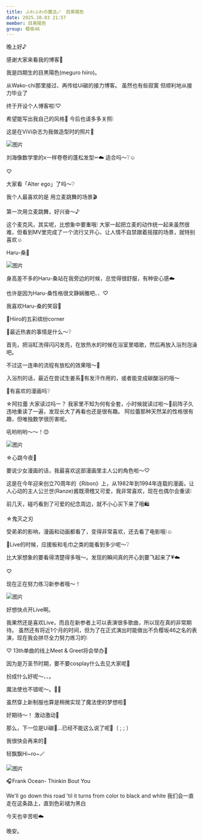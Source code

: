 ```yaml
---
title: ふわふわの魔法🪄　目黒陽色
date: 2025.10.03 21:57
member: 目黒陽色
group: 樱坂46
---
```


晚上好♪






感谢大家来看我的博客🫧









我是四期生的目黒陽色(meguro hiiro)。





从Wako-chi那里接过、再传给Ui碳的接力博客。
虽然也有些寂寞
但顺利地从接力毕业了


终于开设个人博客啦❕♡






希望能写出我自己的风格🫧
今后也请多多关照❕





这是在ViVi杂志为我做造型时的照片🩵

![图片](https://sakurazaka46.com/files/14/diary/s46/blog/moblog/202510/mobTM4XvH.jpg)


刘海像数学里的x一样卷卷的蓬松发型✂︎☁️
适合吗〜❔☺︎











♡

大家看「Alter ego」了吗〜❔




我个人最喜欢的是
用立麦跳舞的场景🎬


第一次用立麦跳舞，好兴奋〜♪

这个麦克风，其实呢，比想象中要重哦❕
大家一起把立麦的动作统一起来虽然很难，但看到MV里完成了一个流行又开心、让人情不自禁跟着摇摆的场景，就特别喜欢☺︎







Haru-桑🤍

![图片](https://sakurazaka46.com/files/14/diary/s46/blog/moblog/202510/mobpMe0vU.jpg)



身高差不多的Haru-桑站在我旁边的时候，总觉得很舒服，有种安心感☁️

也许是因为Haru-桑性格很文静娴雅吧、、♡


我喜欢Haru-桑的笑容🫶











🎨Hiiro的五彩缤纷corner




🌷最近热衷的事情是什么〜❔

首先，把浴缸洗得闪闪发亮，在放热水的时候在浴室里唱歌，然后再放入浴剂泡澡吧。

不过这一连串的流程有放松的效果哦〜🛀

入浴剂的话，最近在尝试生姜系🫚有发汗作用的，或者能变成碳酸浴的哦〜





🌷有喜欢的漫画吗❔


☆阿拉蕾
大家读过吗ー？
我家里不知为何有全套，小时候就读过啦〜👧前阵子久违地重读了一遍，发现长大了再看也还是很有趣。
阿拉蕾那种天然呆的性格很有趣，但唯独数学很厉害呢。


吼哟哟哟〜〜！😊


![图片](https://sakurazaka46.com/files/14/diary/s46/blog/moblog/202510/mobIs3dEo.jpg)





☆心跳今夜🌙

要说少女漫画的话，我最喜欢这部漫画里主人公的角色啦〜♡



这是在今年迎来创立70周年的《Ribon》上，从1982年到1994年连载的漫画，让人心动的主人公兰世(Ranze)酱既滑稽又可爱，我非常喜欢，现在也偶尔会重读❕

前几天，碰巧看到了可爱的纪念周边，就不小心买下来了哦🛍️




☆鬼灭之刃

受弟弟的影响，漫画和动画都看了，变得非常喜欢，还去看了电影哦❕☺︎








🌷Live的时候，应援板和毛巾之类的能看到多少呢〜❔


比大家想象的要看得清楚得多哦〜。发现的瞬间真的开心到要飞起来了💗☁️












♡

现在正在努力练习新参者哦〜！


![图片](https://sakurazaka46.com/files/14/diary/s46/blog/moblog/202510/mobSQy94d.jpg)


好想快点开Live啊。



我果然还是喜欢Live，而且在新参者上可以表演很多歌曲，所以现在真的非常期待。
虽然还有将近1个月的时间，但为了在正式演出时能做出不负樱坂46之名的表演，现在我会拼尽全力努力练习的❕








♡
13th单曲的线上Meet & Greet将会举办🌸


因为是万圣节时期，要不要cosplay什么去见大家呢🎃

扮成什么好呢〜、、。

魔法使也不错呢〜。🧙‍♀️

虽然穿上新制服也算是稍微实现了魔法使的梦想啦🤍

好期待〜！ 激动激动🫧











那么，下一位是Ui碳🩵…已经不能这么说了呢🤦（ ; ; ）








我很快会再来的🤍








轻飘飘Hi~ro~🪄



![图片](https://sakurazaka46.com/files/14/diary/s46/blog/moblog/202510/mobOyIC5U.jpg)






🎧Frank Ocean- Thinkin Bout You


We'll go down this road 'til it turns from color to black and white
我们会一直走在这条路上，直到色彩褪为黑白






今天也辛苦啦☁️

晚安。